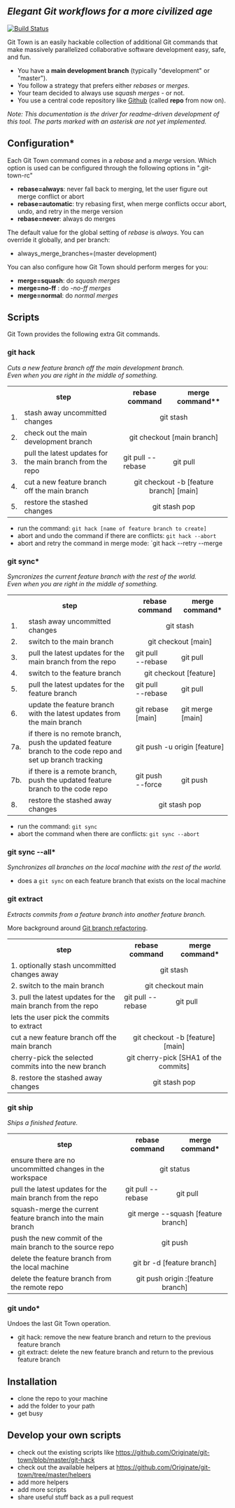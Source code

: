 ## _Elegant Git workflows for a more civilized age_
[![Build Status](https://travis-ci.org/Originate/git-town.svg?branch=master)](https://travis-ci.org/Originate/git-town)

Git Town is an easily hackable collection of additional Git commands that make massively parallelized collaborative software development easy, safe, and fun.

* You have a **main development branch** (typically "development" or "master").
* You follow a strategy that prefers either _rebases_ or _merges_.
* Your team decided to always use _squash merges_ - or not.
* You use a central code repository like [Github](http://github.com) (called __repo__ from now on).


_Note: This documentation is the driver for readme-driven development of this tool.
The parts marked with an asterisk are not yet implemented._


## Configuration\*

Each Git Town command comes in a _rebase_ and a _merge_ version.
Which option is used can be configured through the following options in ".git-town-rc"
* __rebase=always__: never fall back to merging, let the user figure out merge conflict or abort
* __rebase=automatic__: try rebasing first, when merge conflicts occur abort, undo, and retry in the merge version
* __rebase=never__: always do merges

The default value for the global setting of _rebase_ is _always_.
You can override it globally, and per branch:
* always_merge_branches=(master development)

You can also configure how Git Town should perform merges for you:
* __merge=squash__: do _squash merges_
* __merge=no-ff__ : do _-no-ff merges_
* __merge=normal__: do _normal merges_


## Scripts

Git Town provides the following extra Git commands.


### git hack

_Cuts a new feature branch off the main development branch.<br>Even when you are right in the middle of something._

<table>
  <tr>
    <th colspan="2">step</th>
    <th>rebase command</th>
    <th>merge command**</th>
  </tr>
  <tr>
    <td>1.</td>
    <td>stash away uncommitted changes</td>
    <td colspan="2" align="center">git stash</td>
  </tr>
  <tr>
    <td>2.</td>
    <td>check out the main development branch</td>
    <td colspan="2" align="center">git checkout [main branch]</td>
  </tr>
  <tr>
    <td>3.</td>
    <td>pull the latest updates for the main branch from the repo</td>
    <td>git pull --rebase</td>
    <td>git pull</td>
  </tr>
  <tr>
    <td>4.</td>
    <td>cut a new feature branch off the main branch</td>
    <td colspan="2" align="center">git checkout -b [feature branch] [main]</td>
  </tr>
  <tr>
    <td>5.</td>
    <td>restore the stashed changes</td>
    <td colspan="2" align="center">git stash pop</td>
  </tr>
</table>

* run the command: `git hack [name of feature branch to create]`
* abort and undo the command if there are conflicts: `git hack --abort`
* abort and retry the command in merge mode: `git hack --retry --merge


### git sync\*

_Syncronizes the current feature branch with the rest of the world.<br>Even when you are right in the middle of something._

<table>
  <tr>
    <th colspan="2" align="center">step</th>
    <th>rebase command</th>
    <th>merge command*</th>
  </tr>
  <tr>
    <td>1.</td>
    <td>stash away uncommitted changes</td>
    <td colspan="2" align="center"> git stash</td>
  </tr>
  <tr>
    <td>2.</td>
    <td>switch to the main branch</td>
    <td colspan="2" align="center">git checkout [main]</td>
  </tr>
  <tr>
    <td>3.</td>
    <td>pull the latest updates for the main branch from the repo</td>
    <td>git pull<br>--rebase</td>
    <td>git pull</td>
  </tr>
  <tr>
    <td>4.</td>
    <td>switch to the feature branch</td>
    <td colspan="2" align="center">git checkout [feature]</td>
  </tr>
  <tr>
    <td>5.</td>
    <td>pull the latest updates for the feature branch</td>
    <td>git pull<br>--rebase</td>
    <td>git pull</td>
  </tr>
  <tr>
    <td>6.</td>
    <td>update the feature branch with the latest updates from the main branch</td>
    <td>git rebase [main]</td>
    <td>git merge [main]</td>
  </tr>
  <tr>
    <td>7a.</td>
    <td>if there is no remote branch, push the updated feature branch to the code repo and set up branch tracking</td>
    <td colspan="2" align="center">git push -u origin [feature]</td>
  </tr>
  <tr>
    <td>7b.</td>
    <td>if there is a remote branch, push the updated feature branch to the code repo</td>
    <td>git push<br>--force</td>
    <td>git push</td>
  </tr>
  <tr>
    <td>8.</td>
    <td>restore the stashed away changes</td>
    <td colspan="2" align="center">git stash pop</td>
  </tr>
</table>

* run the command: `git sync`
* abort the command when there are conflicts: `git sync --abort`


### git sync --all\*

_Synchronizes all branches on the local machine with the rest of the world._

* does a `git sync` on each feature branch that exists on the local machine


### git extract

_Extracts commits from a feature branch into another feature branch._

More background around <a href="http://blog.originate.com/blog/2014/04/19/refactoring_git_branches" target="_blank">Git branch refactoring</a>.

<table>
  <tr>
    <th>step</th>
    <th>rebase command</th>
    <th>merge command*</th>
  </tr>
  <tr>
    <td>1. optionally stash uncommitted changes away</td>
    <td colspan="2" align="center"> git stash</td>
  </tr>
  <tr>
    <td>2. switch to the main branch</td>
    <td colspan="2" align="center">git checkout main</td>
  </tr>
  <tr>
    <td>3. pull the latest updates for the main branch from the repo</td>
    <td>git pull --rebase</td>
    <td>git pull</td>
  </tr>
  <tr>
    <td>lets the user pick the commits to extract</td>
  </tr>
  <tr>
    <td>cut a new feature branch off the main branch</td>
    <td colspan="2" align="center">git checkout -b [feature] [main]</td>
  </tr>
  <tr>
    <td>cherry-pick the selected commits into the new branch</td>
    <td colspan="2" align="center">git cherry-pick [SHA1 of the commits]
  </tr>
  <tr>
    <td>8. restore the stashed away changes</td>
    <td colspan="2" align="center">git stash pop</td>
  </tr>
</table>


### git ship

_Ships a finished feature._

<table>
  <tr>
    <th>step</th>
    <th>rebase command</th>
    <th>merge command*</th>
  </tr>
  <tr>
    <td>ensure there are no uncommitted changes in the workspace</td>
    <td colspan="2" align="center">git status</td>
  </tr>
  <tr>
    <td>pull the latest updates for the main branch from the repo</td>
    <td>git pull --rebase</td>
    <td>git pull</td>
  </tr>
  <tr>
    <td>squash-merge the current feature branch into the main branch</td>
    <td colspan="2" align="center">git merge --squash [feature branch]
  </tr>
  <tr>
    <td>push the new commit of the main branch to the source repo</td>
    <td colspan="2" align="center">git push</td>
  </tr>
  <tr>
    <td>delete the feature branch from the local machine</td>
    <td colspan="2" align="center">git br -d [feature branch]</td>
  </tr>
  <tr>
    <td>delete the feature branch from the remote repo</td>
    <td colspan="2" align="center">git push origin :[feature branch]
  </tr>
</table>


### git undo\*

Undoes the last Git Town operation.

* git hack: remove the new feature branch and return to the previous feature branch
* git extract: delete the new feature branch and return to the previous feature branch


## Installation

* clone the repo to your machine
* add the folder to your path
* get busy


## Develop your own scripts

* check out the existing scripts like https://github.com/Originate/git-town/blob/master/git-hack
* check out the available helpers at https://github.com/Originate/git-town/tree/master/helpers
* add more helpers
* add more scripts
* share useful stuff back as a pull request

